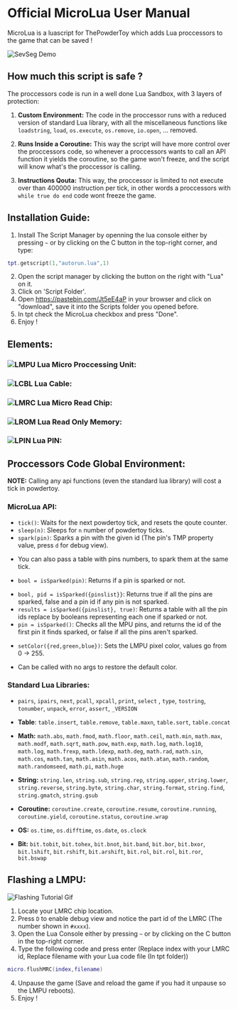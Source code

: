 # Official MicroLua User Manual

MicroLua is a luascript for ThePowderToy which adds Lua proccessors to the game that can be saved !

![SevSeg Demo](https://raw.githubusercontent.com/RamiLego4Game/TPTMicroLua/master/MicroLua%201.gif "SevenSegment display driven by a MicroLua Proccessor")

## How much this script is safe ?

The proccessors code is run in a well done Lua Sandbox, with 3 layers of protection:

1. **Custom Environment:** The code in the proccessor runs with a reduced version of standard Lua library, 
with all the miscellaneous functions like `loadstring`, `load`, `os.execute`, `os.remove`, `io.open`, ... removed.

2. **Runs Inside a Coroutine:** This way the script will have more control over the proccessors code, so whenever a proccessors wants to call an API function it yields the coroutine, so the game won't freeze, and the script will know what's the proccessor is calling.

3. **Instructions Qouta:** This way, the proccessor is limited to not execute over than 400000 instruction per tick, in other words a proccessors with `while true do end` code wont freeze the game.

## Installation Guide:
1. Install The Script Manager by openning the lua console either by pressing `~` or by clicking on the C button in the top-right corner, and type:
```lua
tpt.getscript(1,"autorun.lua",1)
```

2. Open the script manager by clicking the button on the right with "Lua" on it.
3. Click on 'Script Folder'.
4. Open https://pastebin.com/Jt5eE4aP in your browser and click on "download", save it into the Scripts folder you opened before.
5. In tpt check the MicroLua checkbox and press "Done".
6. Enjoy !

## Elements:

### ![LMPU](https://raw.githubusercontent.com/RamiLego4Game/TPTMicroLua/master/LMPU.png "LMPU") Lua Micro Proccessing Unit:

### ![LCBL](https://raw.githubusercontent.com/RamiLego4Game/TPTMicroLua/master/LCBL.png "LCBL") Lua Cable:

### ![LMRC](https://raw.githubusercontent.com/RamiLego4Game/TPTMicroLua/master/LMRC.png "LMRC") Lua Micro Read Chip:

### ![LROM](https://raw.githubusercontent.com/RamiLego4Game/TPTMicroLua/master/LROM.png "LROM") Lua Read Only Memory:

### ![LPIN](https://raw.githubusercontent.com/RamiLego4Game/TPTMicroLua/master/LPIN.png "LPIN") Lua PIN:

## Proccessors Code Global Environment:

**NOTE:** Calling any api functions (even the standard lua library) will cost a tick in powdertoy.

### MicroLua API:

* `tick()`: Waits for the next powdertoy tick, and resets the qoute counter.
* `sleep(n)`: Sleeps for `n` number of powdertoy ticks.
* `spark(pin)`: Sparks a pin with the given id (The pin's TMP property value, press `d` for debug view).
 - You can also pass a table with pins numbers, to spark them at the same tick.
* `bool = isSparked(pin)`: Returns if a pin is sparked or not.
 - `bool, pid = isSparked({pinslist}}`: Returns true if all the pins are sparked, false and a pin id if any pin is not sparked.
 - `results = isSparked({pinslist}, true)`: Returns a table with all the pin ids replace by booleans representing each one if sparked or not.
 - `pin = isSparked()`: Checks all the MPU pins, and returns the id of the first pin it finds sparked, or false if all the pins aren't sparked.
* `setColor({red,green,blue})`: Sets the LMPU pixel color, values go from 0 -> 255.
 - Can be called with no args to restore the default color.

### Standard Lua Libraries:

* `pairs`, `ipairs`, `next`, `pcall`, `xpcall`, `print`, `select` , `type`, `tostring`, `tonumber`, `unpack`, `error`, `assert`, `_VERSION`

* **Table**:
`table.insert`, `table.remove`, `table.maxn`, `table.sort`, `table.concat`

* **Math:**
`math.abs`, `math.fmod`, `math.floor`, `math.ceil`, `math.min`, `math.max`, `math.modf`, `math.sqrt`, `math.pow`, `math.exp`, `math.log`, `math.log10`, `math.log`, `math.frexp`, `math.ldexp`, `math.deg`, `math.rad`, `math.sin`, `math.cos`, `math.tan`, `math.asin`, `math.acos`, `math.atan`, `math.random`, `math.randomseed`, `math.pi`, `math.huge`
 
 * **String:**
`string.len`, `string.sub`, `string.rep`, `string.upper`, `string.lower`, `string.reverse`, `string.byte`, `string.char`, `string.format`, `string.find`, `string.gmatch`, `string.gsub`
 
 * **Coroutine:**
`coroutine.create`, `coroutine.resume`, `coroutine.running`, `coroutine.yield`, `coroutine.status`, `coroutine.wrap`
 
 * **OS:**
`os.time`, `os.difftime`, `os.date`, `os.clock`

 * **Bit:**
 `bit.tobit`, `bit.tohex`, `bit.bnot`, `bit.band`, `bit.bor`, `bit.bxor`, `bit.lshift`, `bit.rshift`, `bit.arshift`, `bit.rol`, `bit.rol`, `bit.ror`, `bit.bswap`

## Flashing a LMPU:
![Flashing Tutorial Gif](https://raw.githubusercontent.com/RamiLego4Game/TPTMicroLua/master/MPU%20Flashing.gif "A gif showing how to flash a proccessor")
1. Locate your LMRC chip location.
2. Press `D` to enable debug view and notice the part id of the LMRC (The number shown in `#xxxx`).
2. Open the Lua Console either by pressing `~` or by clicking on the C button in the top-right corner.
3. Type the following code and press enter (Replace index with your LMRC id, Replace filename with your Lua code file (In tpt folder))
```lua
micro.flushMRC(index,filename)
```
4. Unpause the game (Save and reload the game if you had it unpause so the LMPU reboots).
5. Enjoy !

